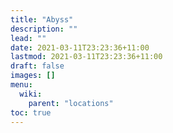 ```yaml
---
title: "Abyss"
description: ""
lead: ""
date: 2021-03-11T23:23:36+11:00
lastmod: 2021-03-11T23:23:36+11:00
draft: false
images: []
menu: 
  wiki:
    parent: "locations"
toc: true
---
```

